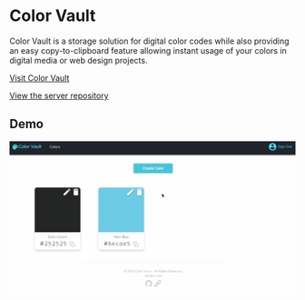 # Color Vault

Color Vault is a storage solution for digital color codes while also providing an easy copy-to-clipboard
feature allowing instant usage of your colors in digital media or web design projects.

[Visit Color Vault](https://thecolorvault.herokuapp.com/)

[View the server repository](https://github.com/Chase00/ColorVaultAPI)

## Demo

![Color Vault Demo](colorvaultgif.gif)

